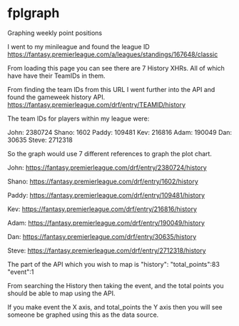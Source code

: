 # fplgraph
Graphing weekly point positions

I went to my minileague and found the league ID
https://fantasy.premierleague.com/a/leagues/standings/167648/classic

From loading this page you can see there are 7 History XHRs. All of which have have their TeamIDs in them.

From finding the team IDs from this URL I went further into the API and found the gameweek history API.
https://fantasy.premierleague.com/drf/entry/TEAMID/history

The team IDs for players within my league were:

John: 2380724
Shano: 1602
Paddy: 109481
Kev: 216816
Adam: 190049
Dan: 30635
Steve: 2712318

So the graph would use 7 different references to graph the plot chart.

John: https://fantasy.premierleague.com/drf/entry/2380724/history

Shano: https://fantasy.premierleague.com/drf/entry/1602/history

Paddy: https://fantasy.premierleague.com/drf/entry/109481/history

Kev: https://fantasy.premierleague.com/drf/entry/216816/history

Adam: https://fantasy.premierleague.com/drf/entry/190049/history

Dan: https://fantasy.premierleague.com/drf/entry/30635/history

Steve: https://fantasy.premierleague.com/drf/entry/2712318/history

The part of the API which you wish to map is 
"history": 
"total_points":83
"event":1

From searching the History then taking the event, and the total points you should be able to map using the API.

If you make event the X axis, and total_points the Y axis then you will see someone be graphed using this as the data source.
